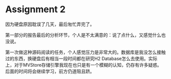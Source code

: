 # Assignment 2
因为硬盘原因耽误了几天，最后匆忙弄完了。

第一部分的报告最后的分析环节，个人是不太满意的：说了点什么，又感觉什么也没说。

第一次做这种源码阅读的任务，个人感觉压力是非常大的。数据库是我没怎么接触过的东西，换硬盘后有相当一段时间都在研究H2 Database怎么去使用。实际上，对于MVStore存储引擎我现在也只是有一个模糊的认知，仍存有许多疑惑。后面的时间将会继续学习，前方仍道阻且跻。
